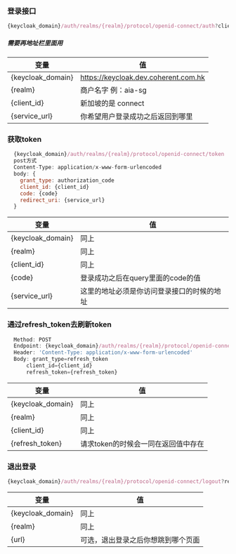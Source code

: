 ### 登录接口
```javascript
{keycloak_domain}/auth/realms/{realm}/protocol/openid-connect/auth?client_id={client_id}&response_type=code&redirect_uri={service_url}
```
##### 需要再地址栏里面用

| 变量 | 值 |
|---| --- |
| {keycloak_domain} | https://keycloak.dev.coherent.com.hk |
| {realm} | 商户名字 例：aia-sg |
| {client_id} | 新加坡的是 connect |
| {service_url} | 你希望用户登录成功之后返回到哪里 |

### 获取token
```javascript
  {keycloak_domain}/auth/realms/{realm}/protocol/openid-connect/token
  post方式
  Content-Type: application/x-www-form-urlencoded
  body: {
    grant_type: authorization_code
    client_id: {client_id}
    code: {code}
    redirect_uri: {service_url}
  }
```
| 变量 | 值 |
| --- | --- |
| {keycloak_domain} | 同上 |
| {realm} | 同上 |
| {client_id} | 同上 |
| {code} | 登录成功之后在query里面的code的值 |
| {service_url} | 这里的地址必须是你访问登录接口的时候的地址 |

### 通过refresh_token去刷新token

```javascript
  Method: POST
  Endpoint: {keycloak_domain}/auth/realms/{realm}/protocol/openid-connect/token
  Header: 'Content-Type: application/x-www-form-urlencoded'
  Body: grant_type=refresh_token
      client_id={client_id}
      refresh_token={refresh_token}
```

| 变量 | 值 |
| --- | --- |
| {keycloak_domain} | 同上 |
| {realm} | 同上 |
| {client_id} | 同上 |
| {refresh_token} | 请求token的时候会一同在返回值中存在 |

### 退出登录
```javascript
{keycloak_domain}/auth/realms/{realm}/protocol/openid-connect/logout?redirect_uri={url}
```
| 变量 | 值 |
| --- | --- |
| {keycloak_domain} | 同上 |
| {realm} | 同上 |
| {url} | 可选，退出登录之后你想跳到哪个页面 |
